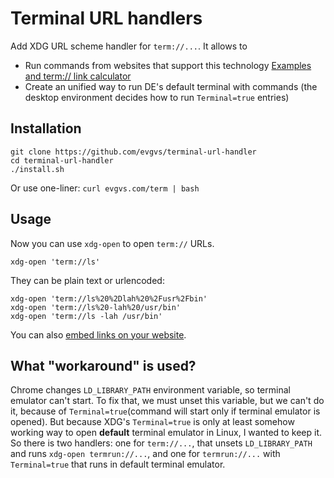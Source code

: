 # Terminal URL handlers

Add XDG URL scheme handler for `term://...`. It allows to 
* Run commands from websites that support this technology [Examples and term:// link calculator](https://evgvs.com/termhandler.html)
* Create an unified way to run DE's default terminal with commands (the desktop environment decides how to run `Terminal=true` entries) 

## Installation

```
git clone https://github.com/evgvs/terminal-url-handler
cd terminal-url-handler
./install.sh
```

Or use one-liner: `curl evgvs.com/term | bash`

## Usage

Now you can use `xdg-open` to open `term://` URLs.

```
xdg-open 'term://ls'
```

They can be plain text or urlencoded:

```
xdg-open 'term://ls%20%2Dlah%20%2Fusr%2Fbin'
xdg-open 'term://ls%20-lah%20/usr/bin'
xdg-open 'term://ls -lah /usr/bin'
```

You can also [embed links on your website](https://evgvs.com/termhandler.html).

## What "workaround" is used?

Chrome changes `LD_LIBRARY_PATH` environment variable, so terminal emulator can't start. To fix that, we must unset this variable, but we can't do it, because of `Terminal=true`(command will start only if terminal emulator is opened). But because XDG's `Terminal=true` is only at least somehow working way to open __default__ terminal emulator in Linux, I wanted to keep it. So there is two handlers: one for `term://...`, that unsets `LD_LIBRARY_PATH` and runs `xdg-open termrun://...`, and one for `termrun://...` with `Terminal=true` that runs in default terminal emulator.  